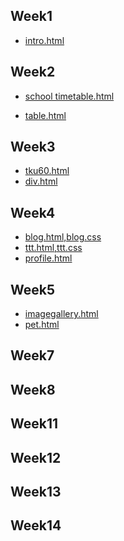 ## Week1
   * [intro.html](http://127.0.0.1:1167/w01/intro.html)

## Week2
* [school timetable.html](http://127.0.0.1:1167/w02/school%20timetable.html)

* [table.html](http://127.0.0.1:1167/w02/table.html)
## Week3
   * [tku60.html](http://127.0.0.1:1167/w03/tku60.html)
   * [div.html](http://127.0.0.1:1167/w03/div.html)
## Week4
  * [blog.html,blog.css](http://127.0.0.1:1167/w04/blog.html)
   * [ttt.html,ttt.css](http://127.0.0.1:1167/w04/ttt.html)
   * [profile.html](http://127.0.0.1:1167/w04/profile.html)
## Week5
 * [imagegallery.html](http://127.0.0.1:1167/w05/imagegallery.html)
 * [pet.html](http://127.0.0.1:1167/w05/pet.html)
## Week7
## Week8
## Week11
## Week12
## Week13
## Week14
 
<!--stackedit_data:
eyJoaXN0b3J5IjpbMTU4NzI0ODY3MSwtMjExODA1NzA0NCwtMT
Q1OTg3MzMzNSwxNjUwMzA4MTgxXX0=
-->
